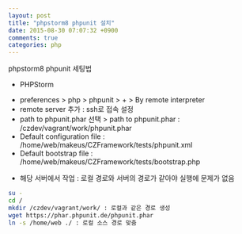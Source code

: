 ```yaml
---
layout: post
title: "phpstorm8 phpunit 설치"
date: 2015-08-30 07:07:32 +0900
comments: true
categories: php
---
```

phpstorm8 phpunit 세팅법

* PHPStorm
- preferences > php > phpunit > + > By remote interpreter
- remote server 추가 : ssh로 접속 설정
- path to phpunit.phar 선택 > path to phpunit.phar : /czdev/vagrant/work/phpunit.phar
- Default configuration file : /home/web/makeus/CZFramework/tests/phpunit.xml
- Default bootstrap file : /home/web/makeus/CZFramework/tests/bootstrap.php

* 해당 서버에서 작업 : 로컬 경로와 서버의 경로가 같아야 실행에 문제가 없음

```bash
su -
cd /
mkdir /czdev/vagrant/work/ : 로컬과 같은 경로 생성
wget https://phar.phpunit.de/phpunit.phar
ln -s /home/web ./ : 로컬 소스 경로 맞춤
```